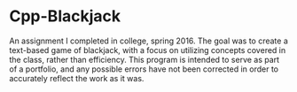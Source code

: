 # Cpp-Blackjack
An assignment I completed in college, spring 2016. The goal was to create a text-based game of blackjack, with a focus on utilizing concepts covered in the class, rather than efficiency. This program is intended to serve as part of a portfolio, and any possible errors have not been corrected in order to accurately reflect the work as it was.
